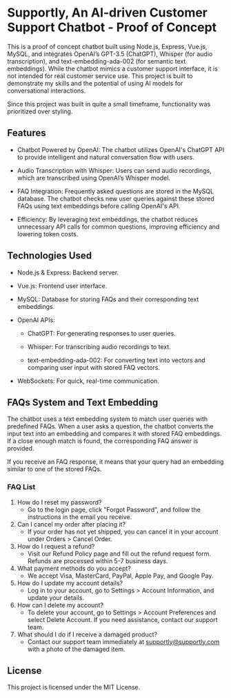 # Supportly, An AI-driven Customer Support Chatbot - Proof of Concept


This is a proof of concept chatbot built using Node.js, Express, Vue.js, MySQL, and integrates OpenAI’s GPT-3.5 (ChatGPT), Whisper (for audio transcription), and text-embedding-ada-002 (for semantic text embeddings). While the chatbot mimics a customer support interface, it is not intended for real customer service use. This project is built to demonstrate my skills and the potential of using AI models for conversational interactions.

Since this project was built in quite a small timeframe, functionality was prioritized over styling.

## Features

  * Chatbot Powered by OpenAI: The chatbot utilizes OpenAI's ChatGPT API to provide intelligent and natural conversation flow with users.

  * Audio Transcription with Whisper: Users can send audio recordings, which are transcribed using OpenAI’s Whisper model.

  * FAQ Integration: Frequently asked questions are stored in the MySQL database. The chatbot checks new user queries against these stored FAQs using text embeddings before calling OpenAI's API.

  * Efficiency: By leveraging text embeddings, the chatbot reduces unnecessary API calls for common questions, improving efficiency and lowering token costs.

## Technologies Used

  * Node.js & Express: Backend server.

  * Vue.js: Frontend user interface.

  * MySQL: Database for storing FAQs and their corresponding text embeddings.

  * OpenAI APIs:

     * ChatGPT: For generating responses to user queries.

     * Whisper: For transcribing audio recordings to text.

     * text-embedding-ada-002: For converting text into vectors and comparing user input with stored FAQ vectors.
       
  * WebSockets: For quick, real-time communication.

## FAQs System and Text Embedding

The chatbot uses a text embedding system to match user queries with predefined FAQs. When a user asks a question, the chatbot converts the input text into an embedding and compares it with stored FAQ embeddings. If a close enough match is found, the corresponding FAQ answer is provided.

If you receive an FAQ response, it means that your query had an embedding similar to one of the stored FAQs.



### FAQ List

1. How do I reset my password?
   - Go to the login page, click "Forgot Password", and follow the instructions in the email you receive.
2. Can I cancel my order after placing it?
   - If your order has not yet shipped, you can cancel it in your account under Orders > Cancel Order.
3. How do I request a refund?
   - Visit our Refund Policy page and fill out the refund request form. Refunds are processed within 5-7 business days.
4. What payment methods do you accept?
   - We accept Visa, MasterCard, PayPal, Apple Pay, and Google Pay.
5. How do I update my account details?
   - Log in to your account, go to Settings > Account Information, and update your details.
6. How can I delete my account?
   - To delete your account, go to Settings > Account Preferences and select Delete Account. If you need assistance, contact our support team.
7. What should I do if I receive a damaged product?
   - Contact our support team immediately at supportly@supportly.com with a photo of the damaged item.

## License

This project is licensed under the MIT License.
